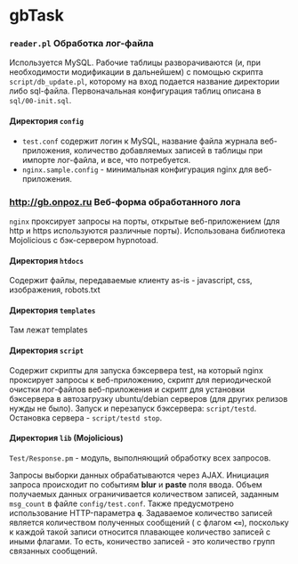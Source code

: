 # gbTask
### `reader.pl` Обработка лог-файла
Используется MySQL. Рабочие таблицы разворачиваются (и, при необходимости модификации в дальнейшем) с помощью скрипта `script/db_update.pl`, которому на вход подается название директории либо sql-файла. Первоначальная конфигурация таблиц описана в `sql/00-init.sql`.

#### Директория `config`
+ `test.conf` содержит логин к MySQL, название файла журнала веб-приложения, количество добавляемых записей в таблицы при импорте лог-файла, и все, что потребуется.
+ `nginx.sample.config` - минимальная конфигурация nginx для веб-приложения.
### <http://gb.onpoz.ru> Веб-форма обработанного лога
`nginx` проксирует запросы на порты, открытые веб-приложением (для http и https используются различные порты). Использована библиотека Mojolicious с бэк-сервером hypnotoad.
#### Директория `htdocs`
Содержит файлы, передаваемые клиенту as-is - javascript, css, изображения, robots.txt 
#### Директория `templates`
Там лежат templates
#### Директория `script`
Содержит скрипты для запуска бэксервера test, на который nginx проксирует запросы к веб-приложению, скрипт для периодической очистки лог-файлов веб-приложения и скрипт для установки бэксервера в автозагрузку ubuntu/debian серверов (для других релизов нужды не было). Запуск и перезапуск бэксервера: `script/testd`. Остановка сервера - `script/testd stop`.
#### Директория `lib` (Mojolicious)
`Test/Response.pm` - модуль, выполняющий обработку всех запросов.

Запросы выборки данных обрабатываются через AJAX. Инициация запроса происходит по событиям **blur** и **paste** поля ввода. Объем получаемых данных ограничивается количеством записей, заданным `msg_count` в файле `config/test.conf`. Также предусмотрено использование HTTP-параметра **`q`**. Задаваемое количество записей является количеством полученных сообщений ( с флагом **`<=`**), поскольку к каждой такой записи относится плавающее количество записей с иными флагами. То есть, коничество записей - это количество групп связанных сообщений.
